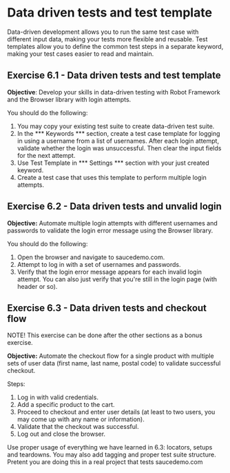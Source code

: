 # Data driven tests and test template

Data-driven development allows you to run the same test case with different input data, making your tests more flexible and reusable. Test templates allow you to define the common test steps in a separate keyword, making your test cases easier to read and maintain.

## Exercise 6.1 - Data driven tests and test template

**Objective**: Develop your skills in data-driven testing with Robot Framework and the Browser library with login attempts.

You should do the following:

1. You may copy your existing test suite to create data-driven test suite.
2. In the *** Keywords *** section, create a test case template for logging in using a username from a list of usernames. After each login attempt, validate whether the login was unsuccessful. Then clear the input fields for the next attempt.
3. Use Test Template in *** Settings *** section with your just created keyword.
4. Create a test case that uses this template to perform multiple login attempts.

## Exercise 6.2 - Data driven tests and unvalid login

**Objective:** Automate multiple login attempts with different usernames and passwords to validate the login error message using the Browser library.

You should do the following:

1. Open the browser and navigate to saucedemo.com.
2. Attempt to log in with a set of usernames and passwords.
3. Verify that the login error message appears for each invalid login attempt. You can also just verify that you're still in the login page (with header or so).

## Exercise 6.3 - Data driven tests and checkout flow

NOTE! This exercise can be done after the other sections as a bonus exercise.

**Objective:** Automate the checkout flow for a single product with multiple sets of user data (first name, last name, postal code) to validate successful checkout.

Steps:

1. Log in with valid credentials.
2. Add a specific product to the cart.
3. Proceed to checkout and enter user details (at least to two users, you may come up with any name or information).
4. Validate that the checkout was successful.
5. Log out and close the browser.

Use proper usage of everything we have learned in 6.3: locators, setups and teardowns. You may also add tagging and proper test suite structure. Pretent you are doing this in a real project that tests saucedemo.com

